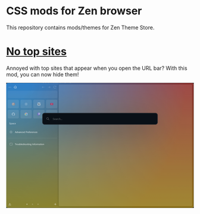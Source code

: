 # CSS mods for Zen browser

This repository contains mods/themes for Zen Theme Store.

# [No top sites](https://github.com/Ivaon/zen-theme/blob/main/NoTopSites/readme.md)

Annoyed with top sites that appear when you open the URL bar? With this mod, you can now hide them!

![](NoTopSites/image/no_search_results.png)
